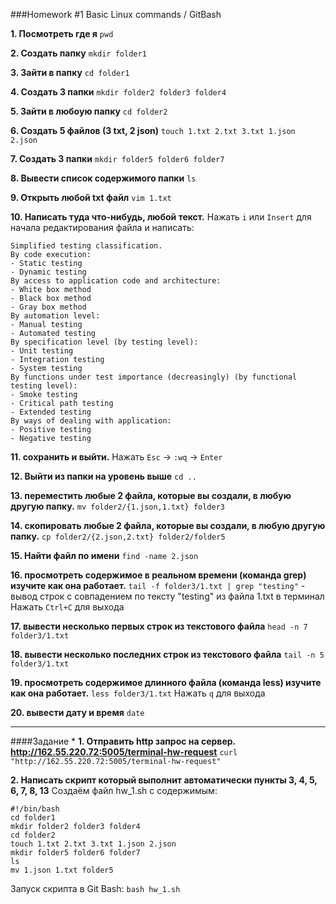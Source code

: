 ###Homework #1 Basic Linux commands / GitBash

**1. Посмотреть где я**
`pwd`

**2. Создать папку**
`mkdir folder1`

**3. Зайти в папку**
`cd folder1`

**4. Создать 3 папки**
`mkdir folder2 folder3 folder4`

**5. Зайти в любоую папку**
`cd folder2`

**6. Создать 5 файлов (3 txt, 2 json)**
`touch 1.txt 2.txt 3.txt 1.json 2.json`

**7. Создать 3 папки**
`mkdir folder5 folder6 folder7`

**8. Вывести список содержимого папки**
`ls`

**9. Открыть любой txt файл**
`vim 1.txt`

**10. Написать туда что-нибудь, любой текст.**
Нажать `i` или `Insert` для начала редактирования файла и написать:
```
Simplified testing classification.
By code execution:
- Static testing
- Dynamic testing
By access to application code and architecture:
- White box method
- Black box method
- Gray box method
By automation level:
- Manual testing
- Automated testing
By specification level (by testing level):
- Unit testing
- Integration testing
- System testing
By functions under test importance (decreasingly) (by functional testing level):
- Smoke testing
- Critical path testing 
- Extended testing
By ways of dealing with application:
- Positive testing
- Negative testing
```
**11. сохранить и выйти.**
Нажать `Esc` → `:wq` → `Enter`

**12. Выйти из папки на уровень выше**
`cd ..`

**13. переместить любые 2 файла, которые вы создали, в любую другую папку.**
`mv folder2/{1.json,1.txt} folder3`

**14. скопировать любые 2 файла, которые вы создали, в любую другую папку.**
`cp folder2/{2.json,2.txt} folder2/folder5`

**15. Найти файл по имени**
`find -name 2.json`

**16. просмотреть содержимое в реальном времени (команда grep) изучите как она работает.**
`tail -f folder3/1.txt | grep "testing"` - вывод строк с совпадением по тексту "testing" из файла 1.txt в терминал
Нажать `Ctrl+C` для выхода

**17. вывести несколько первых строк из текстового файла**
`head -n 7 folder3/1.txt`

**18. вывести несколько последних строк из текстового файла**
`tail -n 5 folder3/1.txt`

**19. просмотреть содержимое длинного файла (команда less) изучите как она работает.**
`less folder3/1.txt`
Нажать `q` для выхода

**20. вывести дату и время**
`date`

___

####Задание *
**1. Отправить http запрос на сервер. http://162.55.220.72:5005/terminal-hw-request**
`curl "http://162.55.220.72:5005/terminal-hw-request"`

**2. Написать скрипт который выполнит автоматически пункты 3, 4, 5, 6, 7, 8, 13**
Создаём файл hw_1.sh с содержимым:
```
#!/bin/bash
cd folder1
mkdir folder2 folder3 folder4
cd folder2
touch 1.txt 2.txt 3.txt 1.json 2.json
mkdir folder5 folder6 folder7
ls
mv 1.json 1.txt folder5
```
Запуск скрипта в Git Bash: `bash hw_1.sh`